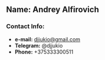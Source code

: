  ## **Name:** Andrey Alfirovich
 ### **Contact Info:**
 * **e-mail:** djjukio@gmail.com
 * **Telegram:** @djjukio
 * **Phone:** +375333300511

